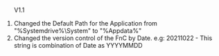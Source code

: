 <ul> V1.1
</ul>

1. Changed the Default Path for the Application from "%Systemdrive%\System" to "%Appdata%"
2. Changed the version control of the FnC by Date. e.g: 20211022 - This string is combination of Date as YYYYMMDD


